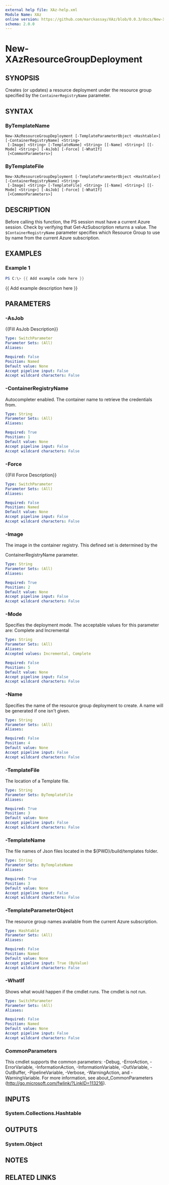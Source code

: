 ```yaml
---
external help file: XAz-help.xml
Module Name: XAz
online version: https://github.com/marckassay/XAz/blob/0.0.3/docs/New-XAzResourceGroupDeployment.md
schema: 2.0.0
---
```


# New-XAzResourceGroupDeployment

## SYNOPSIS
 Creates (or updates) a resource deployment under the resource group specified by the `ContainerRegistryName` parameter.

## SYNTAX

### ByTemplateName
```
New-XAzResourceGroupDeployment [-TemplateParameterObject <Hashtable>] [-ContainerRegistryName] <String>
 [-Image] <String> [-TemplateName] <String> [[-Name] <String>] [[-Mode] <String>] [-AsJob] [-Force] [-WhatIf]
 [<CommonParameters>]
```

### ByTemplateFile
```
New-XAzResourceGroupDeployment [-TemplateParameterObject <Hashtable>] [-ContainerRegistryName] <String>
 [-Image] <String> [-TemplateFile] <String> [[-Name] <String>] [[-Mode] <String>] [-AsJob] [-Force] [-WhatIf]
 [<CommonParameters>]
```

## DESCRIPTION
Before calling this function, the PS session must have a current Azure session. Check by verifying that Get-AzSubscription returns a value. The `$ContainerRegistryName` parameter specifies which Resource Group to use by name from the current Azure subscription.

## EXAMPLES

### Example 1
```powershell
PS C:\> {{ Add example code here }}
```

{{ Add example description here }}

## PARAMETERS

### -AsJob
{{Fill AsJob Description}}

```yaml
Type: SwitchParameter
Parameter Sets: (All)
Aliases:

Required: False
Position: Named
Default value: None
Accept pipeline input: False
Accept wildcard characters: False
```

### -ContainerRegistryName
Autocompleter enabled. The container name to retrieve the credentials from.


```yaml
Type: String
Parameter Sets: (All)
Aliases:

Required: True
Position: 1
Default value: None
Accept pipeline input: False
Accept wildcard characters: False
```

### -Force
{{Fill Force Description}}

```yaml
Type: SwitchParameter
Parameter Sets: (All)
Aliases:

Required: False
Position: Named
Default value: None
Accept pipeline input: False
Accept wildcard characters: False
```

### -Image
The image in the container registry.
This defined set is determined by the

ContainerRegistryName parameter.

```yaml
Type: String
Parameter Sets: (All)
Aliases:

Required: True
Position: 2
Default value: None
Accept pipeline input: False
Accept wildcard characters: False
```

### -Mode
Specifies the deployment mode. The acceptable values for this parameter are: Complete and Incremental

```yaml
Type: String
Parameter Sets: (All)
Aliases:
Accepted values: Incremental, Complete

Required: False
Position: 5
Default value: None
Accept pipeline input: False
Accept wildcard characters: False
```

### -Name
Specifies the name of the resource group deployment to create. A name will be generated if one isn't given.

```yaml
Type: String
Parameter Sets: (All)
Aliases:

Required: False
Position: 4
Default value: None
Accept pipeline input: False
Accept wildcard characters: False
```

### -TemplateFile
The location of a Template file.

```yaml
Type: String
Parameter Sets: ByTemplateFile
Aliases:

Required: True
Position: 3
Default value: None
Accept pipeline input: False
Accept wildcard characters: False
```

### -TemplateName
The file names of Json files located in the ${PWD}/build/templates folder.

```yaml
Type: String
Parameter Sets: ByTemplateName
Aliases:

Required: True
Position: 3
Default value: None
Accept pipeline input: False
Accept wildcard characters: False
```

### -TemplateParameterObject
The resource group names available from the current Azure subscription.

```yaml
Type: Hashtable
Parameter Sets: (All)
Aliases:

Required: False
Position: Named
Default value: None
Accept pipeline input: True (ByValue)
Accept wildcard characters: False
```

### -WhatIf
Shows what would happen if the cmdlet runs. The cmdlet is not run.

```yaml
Type: SwitchParameter
Parameter Sets: (All)
Aliases:

Required: False
Position: Named
Default value: None
Accept pipeline input: False
Accept wildcard characters: False
```

### CommonParameters
This cmdlet supports the common parameters: -Debug, -ErrorAction, -ErrorVariable, -InformationAction, -InformationVariable, -OutVariable, -OutBuffer, -PipelineVariable, -Verbose, -WarningAction, and -WarningVariable. For more information, see about_CommonParameters (http://go.microsoft.com/fwlink/?LinkID=113216).

## INPUTS

### System.Collections.Hashtable

## OUTPUTS

### System.Object

## NOTES

## RELATED LINKS
